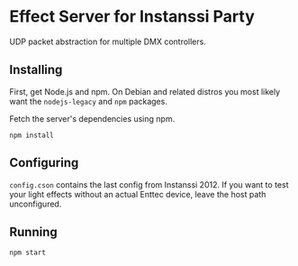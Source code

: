 # Effect Server for Instanssi Party

UDP packet abstraction for multiple DMX controllers.

## Installing

First, get Node.js and npm. On Debian and related distros you most likely
want the `nodejs-legacy` and `npm` packages.

Fetch the server's dependencies using npm.

	npm install

## Configuring

`config.cson` contains the last config from Instanssi 2012. If you want to
test your light effects without an actual Enttec device, leave the host path
unconfigured.

## Running

    npm start

